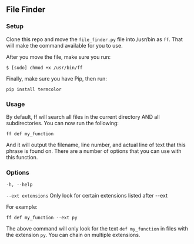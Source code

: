 ## File Finder

### Setup

Clone this repo and move the `file_finder.py` file into /usr/bin as `ff`. That
will make the command available for you to use.

After you move the file, make sure you run:

    $ [sudo] chmod +x /usr/bin/ff

Finally, make sure you have Pip, then run:

    pip install termcolor

### Usage

By default, ff will search all files in the current directory AND all
subdirectories. You can now run the following:

    ff def my_function

And it will output the filename, line number, and actual line of text that this
phrase is found on. There are a number of options that you can use with this function.

### Options

`-h, --help`

`--ext extensions` Only look for certain extensions listed after --ext

For example:

    ff def my_function --ext py

The above command will only look for the text `def my_function` in files with the extension `py`.
You can chain on multiple extensions.


